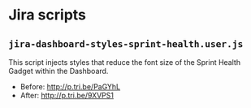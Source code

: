 # Jira scripts

## `jira-dashboard-styles-sprint-health.user.js`

This script injects styles that reduce the font size of the Sprint Health Gadget within the Dashboard.

* Before: http://p.tri.be/PaGYhL
* After: http://p.tri.be/9XVPS1
